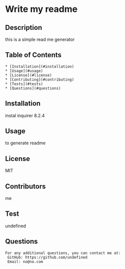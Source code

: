 
   # Write my readme
   
   ## Description
   this is a simple read me generator

   ## Table of Contents
    * [Installation](#installation)
    * [Usage](#usage)
    * [License](#license)
    * [Contributing](#contributing)
    * [Tests](#tests)
    * [Questions](#questions)
    
   ## Installation
   instal inquirer 8.2.4

   ## Usage
   to generate readme

   ## License
   MIT

   ## Contributors
   me

   ## Test
   undefined

   ## Questions
    For any additional questions, you can contact me at:
     GitHub: https://github.com/undefined
     Email: no@no.com
     
